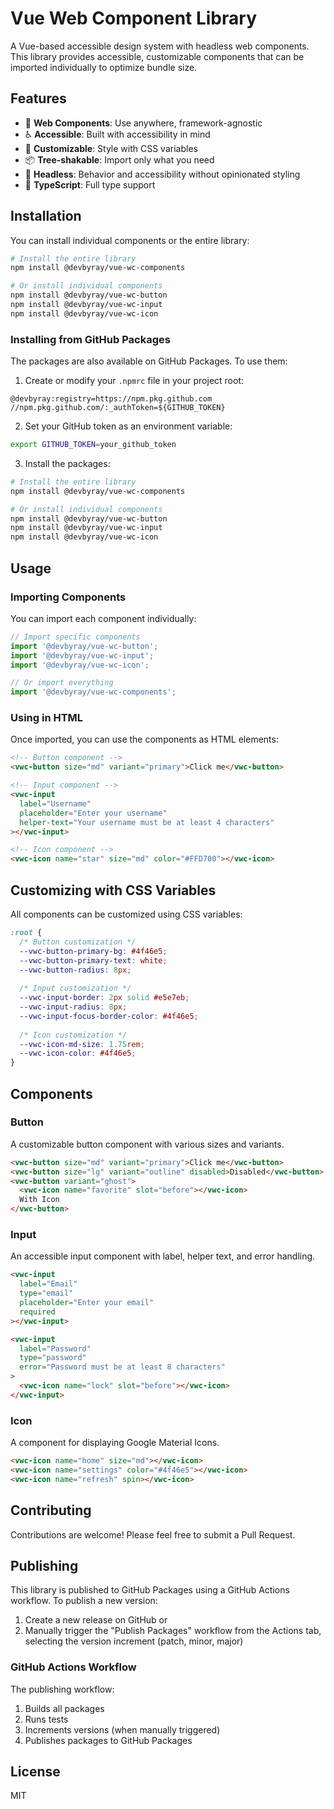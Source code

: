 # Vue Web Component Library

A Vue-based accessible design system with headless web components. This library provides accessible, customizable components that can be imported individually to optimize bundle size.

## Features

- 🧩 **Web Components**: Use anywhere, framework-agnostic
- ♿ **Accessible**: Built with accessibility in mind
- 🎨 **Customizable**: Style with CSS variables
- 📦 **Tree-shakable**: Import only what you need
- 🔧 **Headless**: Behavior and accessibility without opinionated styling
- 🧰 **TypeScript**: Full type support

## Installation

You can install individual components or the entire library:

```bash
# Install the entire library
npm install @devbyray/vue-wc-components

# Or install individual components
npm install @devbyray/vue-wc-button
npm install @devbyray/vue-wc-input
npm install @devbyray/vue-wc-icon
```

### Installing from GitHub Packages

The packages are also available on GitHub Packages. To use them:

1. Create or modify your `.npmrc` file in your project root:

```
@devbyray:registry=https://npm.pkg.github.com
//npm.pkg.github.com/:_authToken=${GITHUB_TOKEN}
```

2. Set your GitHub token as an environment variable:

```bash
export GITHUB_TOKEN=your_github_token
```

3. Install the packages:

```bash
# Install the entire library
npm install @devbyray/vue-wc-components

# Or install individual components
npm install @devbyray/vue-wc-button
npm install @devbyray/vue-wc-input
npm install @devbyray/vue-wc-icon
```

## Usage

### Importing Components

You can import each component individually:

```js
// Import specific components
import '@devbyray/vue-wc-button';
import '@devbyray/vue-wc-input';
import '@devbyray/vue-wc-icon';

// Or import everything
import '@devbyray/vue-wc-components';
```

### Using in HTML

Once imported, you can use the components as HTML elements:

```html
<!-- Button component -->
<vwc-button size="md" variant="primary">Click me</vwc-button>

<!-- Input component -->
<vwc-input 
  label="Username" 
  placeholder="Enter your username"
  helper-text="Your username must be at least 4 characters"
></vwc-input>

<!-- Icon component -->
<vwc-icon name="star" size="md" color="#FFD700"></vwc-icon>
```

## Customizing with CSS Variables

All components can be customized using CSS variables:

```css
:root {
  /* Button customization */
  --vwc-button-primary-bg: #4f46e5;
  --vwc-button-primary-text: white;
  --vwc-button-radius: 8px;
  
  /* Input customization */
  --vwc-input-border: 2px solid #e5e7eb;
  --vwc-input-radius: 8px;
  --vwc-input-focus-border-color: #4f46e5;
  
  /* Icon customization */
  --vwc-icon-md-size: 1.75rem;
  --vwc-icon-color: #4f46e5;
}
```

## Components

### Button

A customizable button component with various sizes and variants.

```html
<vwc-button size="md" variant="primary">Click me</vwc-button>
<vwc-button size="lg" variant="outline" disabled>Disabled</vwc-button>
<vwc-button variant="ghost">
  <vwc-icon name="favorite" slot="before"></vwc-icon>
  With Icon
</vwc-button>
```

### Input

An accessible input component with label, helper text, and error handling.

```html
<vwc-input 
  label="Email" 
  type="email" 
  placeholder="Enter your email"
  required
></vwc-input>

<vwc-input 
  label="Password" 
  type="password"
  error="Password must be at least 8 characters"
>
  <vwc-icon name="lock" slot="before"></vwc-icon>
</vwc-input>
```

### Icon

A component for displaying Google Material Icons.

```html
<vwc-icon name="home" size="md"></vwc-icon>
<vwc-icon name="settings" color="#4f46e5"></vwc-icon>
<vwc-icon name="refresh" spin></vwc-icon>
```

## Contributing

Contributions are welcome! Please feel free to submit a Pull Request.

## Publishing

This library is published to GitHub Packages using a GitHub Actions workflow. To publish a new version:

1. Create a new release on GitHub or
2. Manually trigger the "Publish Packages" workflow from the Actions tab, selecting the version increment (patch, minor, major)

### GitHub Actions Workflow

The publishing workflow:

1. Builds all packages
2. Runs tests
3. Increments versions (when manually triggered)
4. Publishes packages to GitHub Packages

## License
MIT